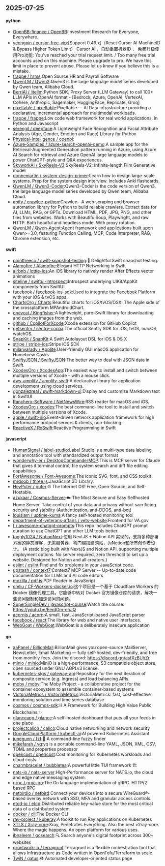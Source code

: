 ## 2025-07-25

#### python
* [OpenBB-finance / OpenBB](https://github.com/OpenBB-finance/OpenBB):Investment Research for Everyone, Everywhere.
* [yeongpin / cursor-free-vip](https://github.com/yeongpin/cursor-free-vip):[Support 0.49.x]（Reset Cursor AI MachineID & Bypass Higher Token Limit） Cursor Ai ，自动重置机器ID ， 免费升级使用Pro功能: You've reached your trial request limit. / Too many free trial accounts used on this machine. Please upgrade to pro. We have this limit in place to prevent abuse. Please let us know if you believe this is a mistake.
* [frappe / hrms](https://github.com/frappe/hrms):Open Source HR and Payroll Software
* [QwenLM / Qwen3](https://github.com/QwenLM/Qwen3):Qwen3 is the large language model series developed by Qwen team, Alibaba Cloud.
* [BerriAI / litellm](https://github.com/BerriAI/litellm):Python SDK, Proxy Server (LLM Gateway) to call 100+ LLM APIs in OpenAI format - [Bedrock, Azure, OpenAI, VertexAI, Cohere, Anthropic, Sagemaker, HuggingFace, Replicate, Groq]
* [pixeltable / pixeltable](https://github.com/pixeltable/pixeltable):Pixeltable — AI Data infrastructure providing a declarative, incremental approach for multimodal workloads.
* [frappe / frappe](https://github.com/frappe/frappe):Low code web framework for real world applications, in Python and Javascript
* [serengil / deepface](https://github.com/serengil/deepface):A Lightweight Face Recognition and Facial Attribute Analysis (Age, Gender, Emotion and Race) Library for Python
* [Physical-Intelligence / openpi](https://github.com/Physical-Intelligence/openpi):
* [Azure-Samples / azure-search-openai-demo](https://github.com/Azure-Samples/azure-search-openai-demo):A sample app for the Retrieval-Augmented Generation pattern running in Azure, using Azure AI Search for retrieval and Azure OpenAI large language models to power ChatGPT-style and Q&A experiences.
* [SkyworkAI / SkyReels-V2](https://github.com/SkyworkAI/SkyReels-V2):SkyReels-V2: Infinite-length Film Generative model
* [donnemartin / system-design-primer](https://github.com/donnemartin/system-design-primer):Learn how to design large-scale systems. Prep for the system design interview. Includes Anki flashcards.
* [QwenLM / Qwen3-Coder](https://github.com/QwenLM/Qwen3-Coder):Qwen3-Coder is the code version of Qwen3, the large language model series developed by Qwen team, Alibaba Cloud.
* [apify / crawlee-python](https://github.com/apify/crawlee-python):Crawlee—A web scraping and browser automation library for Python to build reliable crawlers. Extract data for AI, LLMs, RAG, or GPTs. Download HTML, PDF, JPG, PNG, and other files from websites. Works with BeautifulSoup, Playwright, and raw HTTP. Both headful and headless mode. With proxy rotation.
* [QwenLM / Qwen-Agent](https://github.com/QwenLM/Qwen-Agent):Agent framework and applications built upon Qwen>=3.0, featuring Function Calling, MCP, Code Interpreter, RAG, Chrome extension, etc.

#### swift
* [pointfreeco / swift-snapshot-testing](https://github.com/pointfreeco/swift-snapshot-testing):📸 Delightful Swift snapshot testing.
* [Alamofire / Alamofire](https://github.com/Alamofire/Alamofire):Elegant HTTP Networking in Swift
* [airbnb / lottie-ios](https://github.com/airbnb/lottie-ios):An iOS library to natively render After Effects vector animations
* [siteline / swiftui-introspect](https://github.com/siteline/swiftui-introspect):Introspect underlying UIKit/AppKit components from SwiftUI
* [facebook / facebook-ios-sdk](https://github.com/facebook/facebook-ios-sdk):Used to integrate the Facebook Platform with your iOS & tvOS apps.
* [ChartsOrg / Charts](https://github.com/ChartsOrg/Charts):Beautiful charts for iOS/tvOS/OSX! The Apple side of the crossplatform MPAndroidChart.
* [onevcat / Kingfisher](https://github.com/onevcat/Kingfisher):A lightweight, pure-Swift library for downloading and caching images from the web.
* [github / CopilotForXcode](https://github.com/github/CopilotForXcode):Xcode extension for GitHub Copilot
* [getsentry / sentry-cocoa](https://github.com/getsentry/sentry-cocoa):The official Sentry SDK for iOS, tvOS, macOS, watchOS.
* [SnapKit / SnapKit](https://github.com/SnapKit/SnapKit):A Swift Autolayout DSL for iOS & OS X
* [stripe / stripe-ios](https://github.com/stripe/stripe-ios):Stripe iOS SDK
* [milanvarady / Applite](https://github.com/milanvarady/Applite):User-friendly GUI macOS application for Homebrew Casks
* [SwiftyJSON / SwiftyJSON](https://github.com/SwiftyJSON/SwiftyJSON):The better way to deal with JSON data in Swift.
* [XcodesOrg / XcodesApp](https://github.com/XcodesOrg/XcodesApp):The easiest way to install and switch between multiple versions of Xcode - with a mouse click.
* [aws-amplify / amplify-swift](https://github.com/aws-amplify/amplify-swift):A declarative library for application development using cloud services.
* [gonzalezreal / swift-markdown-ui](https://github.com/gonzalezreal/swift-markdown-ui):Display and customize Markdown text in SwiftUI
* [Ranchero-Software / NetNewsWire](https://github.com/Ranchero-Software/NetNewsWire):RSS reader for macOS and iOS.
* [XcodesOrg / xcodes](https://github.com/XcodesOrg/xcodes):The best command-line tool to install and switch between multiple versions of Xcode.
* [apple / swift-nio](https://github.com/apple/swift-nio):Event-driven network application framework for high performance protocol servers & clients, non-blocking.
* [ReactiveX / RxSwift](https://github.com/ReactiveX/RxSwift):Reactive Programming in Swift

#### javascript
* [HumanSignal / label-studio](https://github.com/HumanSignal/label-studio):Label Studio is a multi-type data labeling and annotation tool with standardized output format
* [wonderwhy-er / DesktopCommanderMCP](https://github.com/wonderwhy-er/DesktopCommanderMCP):This is MCP server for Claude that gives it terminal control, file system search and diff file editing capabilities
* [FortAwesome / Font-Awesome](https://github.com/FortAwesome/Font-Awesome):The iconic SVG, font, and CSS toolkit
* [mrdoob / three.js](https://github.com/mrdoob/three.js):JavaScript 3D Library.
* [HeyPuter / puter](https://github.com/HeyPuter/puter):🌐 The Internet OS! Free, Open-Source, and Self-Hostable.
* [azukaar / Cosmos-Server](https://github.com/azukaar/Cosmos-Server):☁️ The Most Secure and Easy Selfhosted Home Server. Take control of your data and privacy without sacrificing security and stability (Authentication, anti-DDOS, anti-bot)
* [louislam / uptime-kuma](https://github.com/louislam/uptime-kuma):A fancy self-hosted monitoring tool
* [department-of-veterans-affairs / vets-website](https://github.com/department-of-veterans-affairs/vets-website):Frontend for VA.gov
* [f / awesome-chatgpt-prompts](https://github.com/f/awesome-chatgpt-prompts):This repo includes ChatGPT prompt curation to use ChatGPT and other LLM tools better.
* [tangly1024 / NotionNext](https://github.com/tangly1024/NotionNext):使用 NextJS + Notion API 实现的，支持多种部署方案的静态博客，无需服务器、零门槛搭建网站，为Notion和所有创作者设计。 (A static blog built with NextJS and Notion API, supporting multiple deployment options. No server required, zero threshold to set up a website. Designed for Notion and all creators.)
* [eslint / eslint](https://github.com/eslint/eslint):Find and fix problems in your JavaScript code.
* [upstash / context7](https://github.com/upstash/context7):Context7 MCP Server -- Up-to-date code documentation for LLMs and AI code editors
* [mozilla / pdf.js](https://github.com/mozilla/pdf.js):PDF Reader in JavaScript
* [cmliu / CF-Workers-docker.io](https://github.com/cmliu/CF-Workers-docker.io):这个项目是一个基于 Cloudflare Workers 的 Docker 镜像代理工具。它能够中转对 Docker 官方镜像仓库的请求，解决一些访问限制和加速访问的问题。
* [SuperSimpleDev / javascript-course](https://github.com/SuperSimpleDev/javascript-course):Watch the course: https://youtu.be/EerdGm-ehJQ
* [acornjs / acorn](https://github.com/acornjs/acorn):A small, fast, JavaScript-based JavaScript parser
* [facebook / react](https://github.com/facebook/react):The library for web and native user interfaces.
* [WebGoat / WebGoat](https://github.com/WebGoat/WebGoat):WebGoat is a deliberately insecure application

#### go
* [aaPanel / BillionMail](https://github.com/aaPanel/BillionMail):BillionMail gives you open-source MailServer, NewsLetter, Email Marketing — fully self-hosted, dev-friendly, and free from monthly fees. Join the discord: https://discord.gg/asfXzBUhZr
* [minio / minio](https://github.com/minio/minio):MinIO is a high-performance, S3 compatible object store, open sourced under GNU AGPLv3 license.
* [kubernetes-sigs / gateway-api](https://github.com/kubernetes-sigs/gateway-api):Repository for the next iteration of composite service (e.g. Ingress) and load balancing APIs.
* [moby / moby](https://github.com/moby/moby):The Moby Project - a collaborative project for the container ecosystem to assemble container-based systems
* [VictoriaMetrics / VictoriaMetrics](https://github.com/VictoriaMetrics/VictoriaMetrics):VictoriaMetrics: fast, cost-effective monitoring solution and time series database
* [cosmos / cosmos-sdk](https://github.com/cosmos/cosmos-sdk):⛓️ A Framework for Building High Value Public Blockchains ✨
* [glanceapp / glance](https://github.com/glanceapp/glance):A self-hosted dashboard that puts all your feeds in one place
* [projectcalico / calico](https://github.com/projectcalico/calico):Cloud native networking and network security
* [GoogleCloudPlatform / kubectl-ai](https://github.com/GoogleCloudPlatform/kubectl-ai):AI powered Kubernetes Assistant
* [junegunn / fzf](https://github.com/junegunn/fzf):🌸 A command-line fuzzy finder
* [mikefarah / yq](https://github.com/mikefarah/yq):yq is a portable command-line YAML, JSON, XML, CSV, TOML and properties processor
* [opencost / opencost](https://github.com/opencost/opencost):Cost monitoring for Kubernetes workloads and cloud costs
* [charmbracelet / bubbletea](https://github.com/charmbracelet/bubbletea):A powerful little TUI framework 🏗
* [nats-io / nats-server](https://github.com/nats-io/nats-server):High-Performance server for NATS.io, the cloud and edge native messaging system.
* [grpc / grpc-go](https://github.com/grpc/grpc-go):The Go language implementation of gRPC. HTTP/2 based RPC
* [netbirdio / netbird](https://github.com/netbirdio/netbird):Connect your devices into a secure WireGuard®-based overlay network with SSO, MFA and granular access controls.
* [etcd-io / etcd](https://github.com/etcd-io/etcd):Distributed reliable key-value store for the most critical data of a distributed system
* [docker / cli](https://github.com/docker/cli):The Docker CLI
* [ray-project / kuberay](https://github.com/ray-project/kuberay):A toolkit to run Ray applications on Kubernetes
* [XTLS / Xray-core](https://github.com/XTLS/Xray-core):Xray, Penetrates Everything. Also the best v2ray-core. Where the magic happens. An open platform for various uses.
* [ibnaleem / gosearch](https://github.com/ibnaleem/gosearch):🔍 Search anyone's digital footprint across 300+ websites
* [gruntwork-io / terragrunt](https://github.com/gruntwork-io/terragrunt):Terragrunt is a flexible orchestration tool that allows Infrastructure as Code written in OpenTofu/Terraform to scale.
* [TwiN / gatus](https://github.com/TwiN/gatus):⛑ Automated developer-oriented status page
